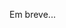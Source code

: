 ﻿---
layout: page-fullwidth
subheadline: ""
permalink: "/comite_cientifico/"
header:
   image_fullwidth: BannerERES2023.png
---

Em breve...

<!--

<h1>Comitê Científico:</h1>

<h3>Rio Grande do Sul:</h3>

<ul>
<li> Alice Finger - Universidade Federal do Pampa (UNIPAMPA) </li>
<li> Aline Vieira de Mello - Universidade Federal do Pampa (UNIPAMPA) </li>
<li> Avelino F. Zorzo - Pontifícia Universidade Católica do Rio Grande do Sul (PUCRS) </li>
<li> Carlos Emilio Severo - Instituto Federal Sul-rio-grandense </li>
<li> Claudio Schepke - Universidade Federal do Pampa (UNIPAMPA) </li>
<li> Cristiano Tolfo - Universidade Federal do Pampa (UNIPAMPA) </li>
<li> Elder de Macedo Rodrigues - Universidade Federal do Pampa (UNIPAMPA) </li>
<li> Fábio Basso - Universidade Federal do Pampa (UNIPAMPA) </li>
<li> Gabriel Machado Lunardi - Universidade Federal do Pampa (UNIPAMPA) </li>
<li> Giani Petri - Universidade Federal de Santa Maria (UFSM) </li>
<li> Gilleanes Thorwald Araujo Guedes - Universidade Federal do Pampa (UNIPAMPA) </li> 					
<li> Ingrid Nunes - Universidade Federal do Rio Grande do Sul (UFRGS) </li>
<li> Jean Felipe Patikowski Cheiran - Universidade Federal do Pampa (UNIPAMPA) </li>
<li> Juliano Varella De Carvalho - Universidade FEEVALE </li>
<li> Kleinner Silva Farias - UNISINOS </li>
<li> Kurt Werner Molz - Universidade de Santa Cruz do Sul (UNISC) </li>
<li> Lisandra Manzoni Fontoura  - Universidade Federal de Santa Maria (UFSM) </li>
<li> Lisiane Brisolara de Brisolara - Universidade Federal de Pelotas (UFPEL) </li>
<li> Maicon Bernardino da Silveira - Universidade Federal do Pampa (UNIPAMPA) </li>
<li> Marcelo Hideki Yamaguti - Pontifícia Universidade Católica do Rio Grande do Sul (PUCRS) </li>
<li> Marta Rosecler Bez - Universidade FEEVALE </li>
<li> Raquel Aparecida Pegoraro - Universidade Federal da Fronteira Sul (UFFS) </li>
<li> Sabrina Marczak - Pontifícia Universidade Católica do Rio Grande do Sul (PUCRS) </li>
<li> Vanessa Gindri Vieira - Colégio Politécnico da UFSM </li>
<li> Williamson Silva - Universidade Federal do Pampa (UNIPAMPA) </li>
</ul>

<h3>Santa Catarina:</h3>

<ul>
<li> Adilson Vahldick - Universidade do Estado de Santa Catarina (UDESC)</li>
<li> Carlos Alberto Barth - Universidade do Estado de Santa Catarina (UDESC) </li>
<li> Cristiano Roberto Franco - Uniasselvi / Hering </li>
<li> Everaldo Artur Grahl - Fundação Universidade Regional de Blumenau (FURB) </li>
<li> Felipe Taliar Giuntini - Sidia Instituto de Ciência e Tecnologia </li>
<li> Fernando dos Santos - Universidade do Estado de Santa Catarina (UDESC)</li>
<li> Marcela Leite - Instituto Federal Catarinense (IFC) </li>
<li> Márcio José Mantau - Universidade do Estado de Santa Catarina (UDESC) </li>
<li> Marilia Guterres Ferreira - Universidade do Estado de Santa Catarina (UDESC) </li>
<li> Jean Carlo Rossa Hauck - Universidade Federal de Santa Catarina (UFSC) </li>
<li> Pablo Schoeffel - Universidade do Estado de Santa Catarina (UDESC)</li>
<li> Patrícia Blini Estivalete - Instituto Federal Catarinense (IFC) </li>
<li> Paulo Roberto Farah - Universidade Federal de Santa Catarina (UFSC) </li>
<li> Ricardo Vilela - Universidade Federal de Santa Catarina (UFSC) </li>
</ul>


<h3>Paraná:</h3>

<ul>
<li> Alinne Souza - Universidade Tecnológica Federal do Paraná (UTFPR)</li>
<li> Adilson Luiz Bonifácio - Universidade Estadual de Londrina (UEL) </li>
<li> Alexandre Lerário - Universidade Tecnológica Federal do Paraná (UTFPR)</li>
<li> Anderson da Silva Marcolino - Universidade Federal do Paraná (UFPR) </li>
<li> André Felipe Ribeiro Cordeiro - Universidade Estadual de Maringá (UEM) </li>
<li> André Luís Andrade Menolli - Universidade Estadual do Norte do Paraná (UENP) - Campus Luiz Meneghel </li>
<li> André Takeshi Endo - Universidade Tecnológica Federal do Paraná (UTFPR) </li>
<li> Andreia Malucelli - Pontifícia Universidade Católica do Paraná (PUCPR) </li>
<li> Eduardo Damasceno - Universidade Tecnológica Federal do Paraná (UTFPR)</li>
<li> Edson Oliveira Jr - Universidade Estadual de Maringá (UEM) </li>
<li> Gislaine Camila L. Leal - Universidade Estadual de Maringá (UEM) </li>
<li> Guilherme Guerino - Universidade Estadual de Maringá (UEM) </li>
<li> Gustavo Santos - Universidade Tecnológica Federal do Paraná (UTFPR-DV) </li>
<li> Igor Scaliante Wiese - Universidade Tecnológica Federal do Paraná (UTFPR) </li>
<li> Igor Steinmacher - Universidade Tecnológica Federal do Paraná (UTFPR) </li>
<li> Katia Romero Felizardo - Universidade Tecnológica Federal do Paraná (UTFPR) </li>
<li> Marco Aurélio Graciotto Silva - Universidade Tecnológica Federal do Paraná (UTFPR) </li>
<li> Natasha Valentim - Universidade Federal do Paraná (UFPR) </li>
<li> Nelson Tenório - Universidade Cesumar (UniCesumar) </li>
<li> Paulo Nardi - Universidade Tecnológica Federal do Paraná (UTFPR) </li>
<li> Pedro Henrique Dias Valle - Universidade Estadual do Norte do Paraná (UEMP) </li>
<li> Rafael Alves Paes de Oliveira - Universidade Tecnológica Federal do Paraná (UTFPR) </li>
<li> Reginaldo Ré - Universidade Tecnológica Federal do Paraná (UTFPR) </li>
<li> Renato Balancieri - Universidade Estadual do Paraná (UNESPAR) </li>
<li> Ricardo Theis Geraldi - Pontifícia Universidade Católica do Paraná (PUCPR) </li>
<li> Sheila Reinehr - Pontifícia Universidade Católica do Paraná (PUCPR) </li>
<li> Silvia Regina Vergilio - Universidade Federal do Paraná (UFPR) </li>
<li> Thelma Elita Colanzi - DIN/Universidade Estadual de Maringá (UEM) </li>
<li> Thiago Colleti - Universidade Estadual do Norte do Paraná (UEMP) </li>
<li> Wesley Klewerton Guêz Assunção - Universidade Estadual do Oeste do Paraná (UNIOESTE) </li>
<li> Willian Marques Freire - Universidade Estadual de Maringá (UEM) </li>
<li> Willian Watanabe - Universidade Tecnológica Federal do Paraná (UTFPR) </li>
</ul>


<h3>Demais Estados/Países:</h3>

<ul>
<li> Adenilso Simão - Universidade de São Paulo (ICMC/USP)</li>
<li> Ana Oran - Universidade Federal do Amazonas (UFAM)</li>
<li> Awdren Fontão -  Universidade Federal do Mato Grosso do Sul (UFMS)</li>
<li> Bruno Barbieri de Pontes Cafeo - Universidade Federal do Matro Grosso do Sul (UFMS)</li>
<li> Elisa Nakagawa - Universidade de São Paulo (ICMC/USP)</li>					
<li> Ellen Francine Barbosa - ICMC-USP</li>
<li> Fabiano Ferrari - Universidade Federal de São Carlos (UFSCar) </li>
<li> Isabel Villanes - Universidade Fereal do Amazonas (UFAM)</li>
<li> Leo Natan Paschoal - University of São Paulo (USP)</li>
<li> Marcelo MOrandini - Universidade de São Paulo (USP)</li>
<li> Rayfran Lima - Sidia Institute of Science and Technology </li>
<li> Rodrigo Pereira dos Santos - Universidade Federal do Estado do Rio de Janeiro (UNIRIO) </li>
<li> Simone do Rocio Senger de Souza - Universidade de São Paulo (ICMC/USP) </li>
<li> Thais Christina Webber dos Santos - University of St. Andrews, UK </li>
<li> Walter Nakamura - Federal University of Amazonas (UFAM)</li>
</ul>


<p><strong>OBS</strong>: Sujeito à alterações.</p>

-->